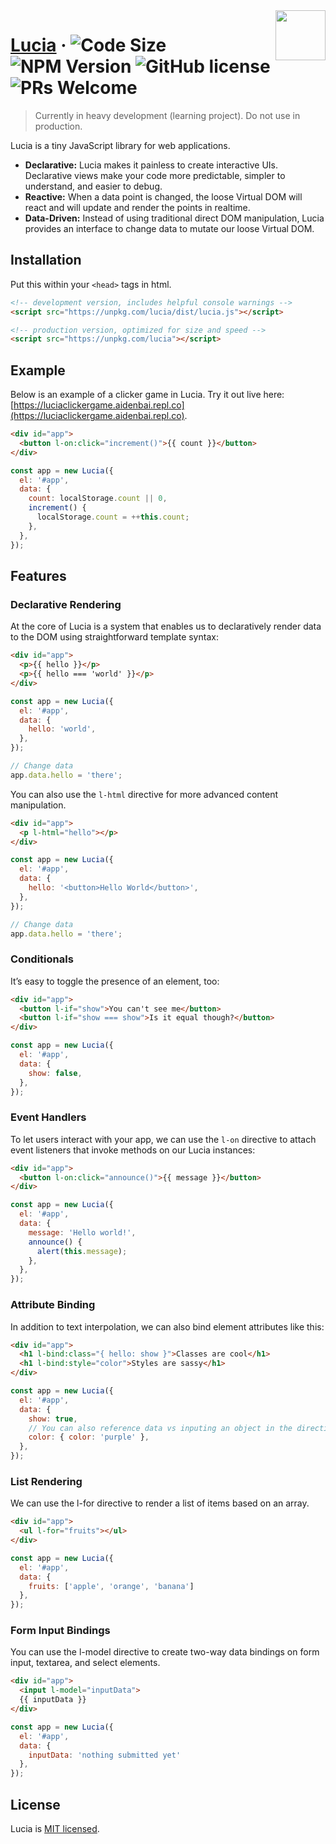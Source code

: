 <img src="https://github.com/luciadotjs/lucia/raw/master/.github/img/logo.svg" width="80px" align="right" />

# [Lucia](https://lucia.js.org) &middot; ![Code Size](https://badgen.net/badgesize/brotli/https/unpkg.com/lucia?color=7460E1&style=flat-square) ![NPM Version](https://img.shields.io/npm/v/lucia?color=%23C454FF&style=flat-square) ![GitHub license](https://img.shields.io/badge/license-MIT-blue.svg?color=%23E676AA&style=flat-square) ![PRs Welcome](https://img.shields.io/badge/PRs-welcome-brightgreen.svg?color=%23FA8A7C&style=flat-square)

> Currently in heavy development (learning project). Do not use in production.

Lucia is a tiny JavaScript library for web applications.

- **Declarative:** Lucia makes it painless to create interactive UIs. Declarative views make your code more predictable, simpler to understand, and easier to debug.
- **Reactive:** When a data point is changed, the loose Virtual DOM will react and will update and render the points in realtime.
- **Data-Driven:** Instead of using traditional direct DOM manipulation, Lucia provides an interface to change data to mutate our loose Virtual DOM.

## Installation

Put this within your `<head>` tags in html.

```html
<!-- development version, includes helpful console warnings -->
<script src="https://unpkg.com/lucia/dist/lucia.js"></script>
```

```html
<!-- production version, optimized for size and speed -->
<script src="https://unpkg.com/lucia"></script>
```

## Example

Below is an example of a clicker game in Lucia. Try it out live here: [https://luciaclickergame.aidenbai.repl.co](https://luciaclickergame.aidenbai.repl.co).

```html
<div id="app">
  <button l-on:click="increment()">{{ count }}</button>
</div>
```

```js
const app = new Lucia({
  el: '#app',
  data: {
    count: localStorage.count || 0,
    increment() {
      localStorage.count = ++this.count;
    },
  },
});
```

## Features

### Declarative Rendering

At the core of Lucia is a system that enables us to declaratively render data to the DOM using straightforward template syntax:

```html
<div id="app">
  <p>{{ hello }}</p>
  <p>{{ hello === 'world' }}</p>
</div>
```

```js
const app = new Lucia({
  el: '#app',
  data: {
    hello: 'world',
  },
});

// Change data
app.data.hello = 'there';
```

You can also use the `l-html` directive for more advanced content manipulation.

```html
<div id="app">
  <p l-html="hello"></p>
</div>
```

```js
const app = new Lucia({
  el: '#app',
  data: {
    hello: '<button>Hello World</button>',
  },
});

// Change data
app.data.hello = 'there';
```

### Conditionals

It’s easy to toggle the presence of an element, too:

```html
<div id="app">
  <button l-if="show">You can't see me</button>
  <button l-if="show === show">Is it equal though?</button>
</div>
```

```js
const app = new Lucia({
  el: '#app',
  data: {
    show: false,
  },
});
```

### Event Handlers

To let users interact with your app, we can use the `l-on` directive to attach event listeners that invoke methods on our Lucia instances:

```html
<div id="app">
  <button l-on:click="announce()">{{ message }}</button>
</div>
```

```js
const app = new Lucia({
  el: '#app',
  data: {
    message: 'Hello world!',
    announce() {
      alert(this.message);
    },
  },
});
```

### Attribute Binding

In addition to text interpolation, we can also bind element attributes like this:

```html
<div id="app">
  <h1 l-bind:class="{ hello: show }">Classes are cool</h1>
  <h1 l-bind:style="color">Styles are sassy</h1>
</div>
```

```js
const app = new Lucia({
  el: '#app',
  data: {
    show: true,
    // You can also reference data vs inputing an object in the directive itself
    color: { color: 'purple' },
  },
});
```

### List Rendering

We can use the l-for directive to render a list of items based on an array. 

```html
<div id="app">
  <ul l-for="fruits"></ul>
</div>
```

```js
const app = new Lucia({
  el: '#app',
  data: {
    fruits: ['apple', 'orange', 'banana']
  },
});
```

### Form Input Bindings

You can use the l-model directive to create two-way data bindings on form input, textarea, and select elements. 

```html
<div id="app">
  <input l-model="inputData">
  {{ inputData }}
</div>
```

```js
const app = new Lucia({
  el: '#app',
  data: {
    inputData: 'nothing submitted yet'
  },
});
```

## License

Lucia is [MIT licensed](LICENSE.md).
